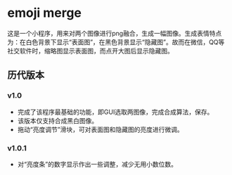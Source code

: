 ﻿# emoji merge
这是一个小程序，用来对两个图像进行png融合，生成一幅图像。生成表情特点为：在白色背景下显示“表面图”，在黑色背景显示“隐藏图”。故而在微信，QQ等社交软件时，缩略图显示表面图，而点开大图后显示隐藏图。

## 历代版本
### v1.0
- 完成了该程序最基础的功能，即GUI选取两图像，完成合成算法，保存。
- 该版本仅支持合成黑白图像。
- 拖动“亮度调节”滑块，可对表面图和隐藏图的亮度进行微调。

### v1.0.1
- 对“亮度条”的数字显示作出一些调整，减少无用小数位数。